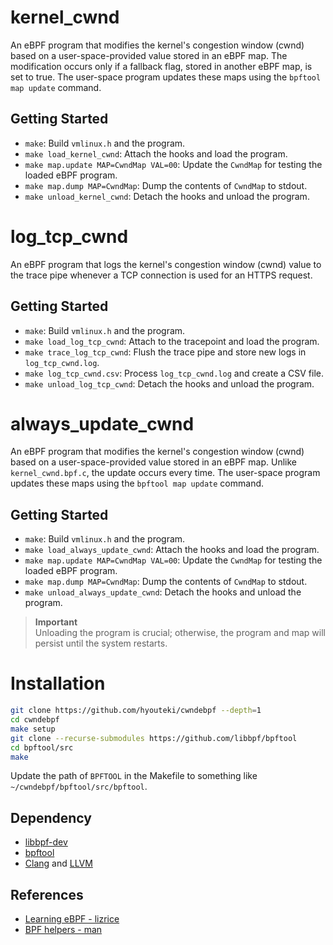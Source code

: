 # kernel\_cwnd

An eBPF program that modifies the kernel's congestion window (cwnd) based on a user-space-provided value stored in an eBPF map. The modification occurs only if a fallback flag, stored in another eBPF map, is set to true. The user-space program updates these maps using the `bpftool map update` command.

## Getting Started
- `make`: Build `vmlinux.h` and the program.
- `make load_kernel_cwnd`: Attach the hooks and load the program.
- `make map.update MAP=CwndMap VAL=00`: Update the `CwndMap` for testing the loaded eBPF program.
- `make map.dump MAP=CwndMap`: Dump the contents of `CwndMap` to stdout.
- `make unload_kernel_cwnd`: Detach the hooks and unload the program.

# log\_tcp\_cwnd

An eBPF program that logs the kernel's congestion window (cwnd) value to the trace pipe whenever a TCP connection is used for an HTTPS request.

## Getting Started
- `make`: Build `vmlinux.h` and the program.
- `make load_log_tcp_cwnd`: Attach to the tracepoint and load the program.
- `make trace_log_tcp_cwnd`: Flush the trace pipe and store new logs in `log_tcp_cwnd.log`.
- `make log_tcp_cwnd.csv`: Process `log_tcp_cwnd.log` and create a CSV file.
- `make unload_log_tcp_cwnd`: Detach the hooks and unload the program.

# always\_update\_cwnd

An eBPF program that modifies the kernel's congestion window (cwnd) based on a user-space-provided value stored in an eBPF map. Unlike `kernel_cwnd.bpf.c`, the update occurs every time. The user-space program updates these maps using the `bpftool map update` command.

## Getting Started
- `make`: Build `vmlinux.h` and the program.
- `make load_always_update_cwnd`: Attach the hooks and load the program.
- `make map.update MAP=CwndMap VAL=00`: Update the `CwndMap` for testing the loaded eBPF program.
- `make map.dump MAP=CwndMap`: Dump the contents of `CwndMap` to stdout.
- `make unload_always_update_cwnd`: Detach the hooks and unload the program.

> **Important**  
> Unloading the program is crucial; otherwise, the program and map will persist until the system restarts.

# Installation
```bash
git clone https://github.com/hyouteki/cwndebpf --depth=1
cd cwndebpf
make setup
git clone --recurse-submodules https://github.com/libbpf/bpftool
cd bpftool/src
make
```
Update the path of `BPFTOOL` in the Makefile to something like `~/cwndebpf/bpftool/src/bpftool`.

## Dependency
- [libbpf-dev](https://packages.ubuntu.com/search?keywords=libbpf-dev)
- [bpftool](https://github.com/libbpf/bpftool)
- [Clang](https://clang.llvm.org/) and [LLVM](https://llvm.org/)

## References
- [Learning eBPF - lizrice](https://github.com/lizrice/learning-ebpf)
- [BPF helpers - man](https://man7.org/linux/man-pages/man7/bpf-helpers.7.html)